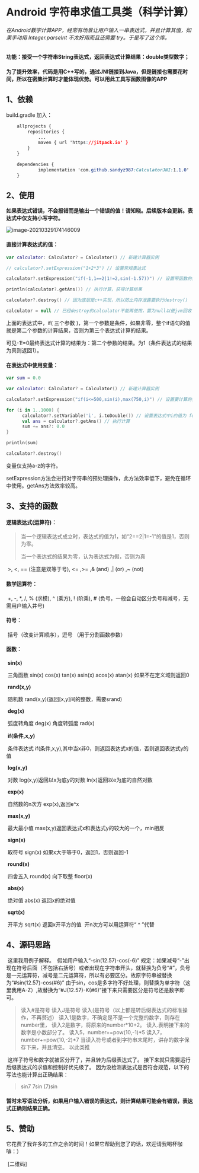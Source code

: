 # Android 字符串求值工具类（科学计算）
###### 在Android数学计算APP，经常有场景让用户输入一串表达式，并且计算其值，如果手动用 Integer.parseInt 不太好用而且还需要 try。于是写了这个库。



#### 功能：接受一个字符串String表达式，返回表达式计算结果：double类型数字；

#### 为了提升效率，代码是用C++写的，通过JNI链接到Java，但是链接也需要花时间，所以在密集计算时才能体现优势。可以用此工具写函数图像的APP



## 1、依赖 

build.gradle 加入：

```css
	allprojects {
		repositories {
			...
			maven { url 'https://jitpack.io' }
		}
	}
```

```css
	dependencies {
	        implementation 'com.github.sandyz987:CalculatorJNI:1.1.0'
	}
```





## 2、使用

**如果表达式错误，不会报错而是输出一个错误的值！请知晓。后续版本会更新。表达式中仅支持小写字符。**

![image-20210329174146009](C:\Users\lenovo\AppData\Roaming\Typora\typora-user-images\image-20210329174146009.png)



#### 直接计算表达式的值：

```kotlin
var calculator: Calculator? = Calculator() // 新建计算器实例

// calculator?.setExpression("1+2*3") // 设置常规表达式

calculator?.setExpression("if(-1,1==2|1!=2,sin(-1.57))") // 设置带函数的表达式

println(calculator?.getAns()) // 执行计算，获得计算结果

calculator?.destroy() // 因为底层是c++实现，所以防止内存泄露要执行destroy()

calculator = null // 已经destroy的calculator不能再使用，置为null以便jvm回收
```

上面的表达式中，if( 三个参数 )，第一个参数是条件，如果非零，整个if语句的值就是第二个参数的计算结果，否则为第三个表达式计算的结果。

可见-1!=0最终表达式计算的结果为：第二个参数的结果。为1（条件表达式的结果为真则返回1）。



#### 在表达式中使用变量：

```kotlin
var sum = 0.0

var calculator: Calculator? = Calculator() // 新建计算器实例

calculator?.setExpression("if(i<=500,sin(i),max(750,i)") // 设置要计算的表达式，包含可变变量‘i’，默认值为0，计算时请设置变量值

for (i in 1..1000) {
      calculator?.setVariable('i', i.toDouble()) // 设置表达式中i的值为 for循环i的值
      val ans = calculator?.getAns() // 执行计算
      sum += ans?: 0.0
}

println(sum)

calculator?.destroy()
```

变量仅支持a-z的字符。

setExpression方法会进行对字符串的预处理操作，此方法效率低下，避免在循环中使用。getAns方法效率较高。



## 3、支持的函数
#### 逻辑表达式(运算符)：

> 当一个逻辑表达式成立时，表达式的值为1，如“2==2|1=-1”的值是1，否则为零。
>
> 当一个表达式的结果为零，认为表达式为假，否则为真

​	>,  <,  == (注意是双等于号),  <=  ,>=  ,& (and)  ,| (or)  ,~ (not)  
#### 数学运算符：
​	+,  -,  *,  /,  % (求模),  ^ (乘方),  ! (阶乘),  # (负号，一般会自动区分负号和减号，无需用户输入井号)

#### 符号：
​	括号（改变计算顺序），逗号 （用于分割函数参数）
#### 函数：
​	**sin(x)**

​		三角函数 sin(x) cos(x) tan(x) asin(x) acos(x) atan(x)
​		如果不在定义域则返回0

​	**rand(x,y)**

​		随机数 rand(x,y)(返回[x,y]间的整数，需要srand)

​	**deg(x)**

​		弧度转角度 deg(x) 角度转弧度 rad(x)

​	**if(条件,x,y)**

​		条件表达式 if(条件,x,y),其中当x非0，则返回表达式x的值，否则返回表达式y的值

​	**log(x,y)**

​		对数 log(x,y)返回以x为底y的对数  ln(x)返回以e为底的自然对数

​	**exp(x)**

​		自然数的n次方 exp(x),返回e^x

​	**max(x,y)**

​		最大最小值 max(x,y)返回表达式x和表达式y的较大的一个，min相反

​	**sign(x)**

​		取符号 sign(x) 如果x大于等于0，返回1，否则返回-1

​	**round(x)**

​		四舍五入 round(x)   向下取整 floor(x)

​	**abs(x)**

​		绝对值 abs(x) 返回x的绝对值

​	**sqrt(x)**

​		开平方 sqrt(x) 返回x开平方的值
​		开n次方可以用运算符“ ^ ”代替



## 4、源码思路
​	这里我用例子解释。
​	假如用户输入“-sin(12.57)-cos(-6)”
​	规定：如果减号“-”出现在符号后面（不包括右括号）或者出现在字符串开头，就替换为负号“#”，负号是一元运算符，减号是二元运算符，所以有必要区分。
​	故原字符串被替换为“#sin(12.57)-cos(#6)”
​	由于sin，cos是多字符不好处理，则替换为单字符（这里我用A-Z）,故替换为“#J(12.57)-K(#6)”
​	接下来只需要区分是符号还是数字即可。

>读入#是符号
>读入J是符号
>读入(是符号（以上都是转后缀表达式的标准操作，不再赘述）
>读入1是数字，不确定是不是一个完整的数字，则存在number里，
>读入2是数字，将原来的number\*10+2。
>读入.表明接下来的数字是小数部分了。
>读入5，number+=pow(10,-1)\*5
>读入7，number+=pow(10,-2)\*7
>当读入符号或者到字符串末尾时，讲存的数字保存下来，并且清空。
>以此类推

​	这样子符号和数字就被区分开了，并且转为后缀表达式了。
​	接下来就只需要运行后缀表达式的求值和控制好优先级了。
​	因为没检测表达式是否符合规范，以下的写法也能计算出正确结果：

>sin7
>7sin
>(7)sin

#### 暂时未写语法分析，如果用户输入错误的表达式，则计算结果可能会有错误，表达式正确则结果正确。



## 5、赞助

​	它花费了我许多的工作之余的时间！如果它帮助到您了的话，欢迎请我喝杯咖啡：）

​	[二维码]

